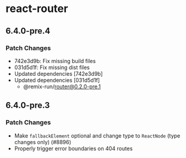 # react-router

## 6.4.0-pre.4

### Patch Changes

- 742e3d9b: Fix missing build files
- 031d5d1f: Fix missing dist files
- Updated dependencies [742e3d9b]
- Updated dependencies [031d5d1f]
  - @remix-run/router@0.2.0-pre.1

## 6.4.0-pre.3

### Patch Changes

- Make `fallbackElement` optional and change type to `ReactNode` (type changes only) (#8896)
- Properly trigger error boundaries on 404 routes
